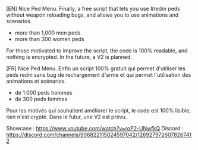 [EN]
Nice Ped Menu. Finally, a free script that lets you use #redm peds without weapon reloading bugs, and allows you to use animations and scenarios.

+ more than 1,000 men peds
+ more than 300 women peds

For those motivated to improve the script, the code is 100% readable, and nothing is encrypted.
In the future, a V2 is planned.

[FR]
Nice Ped Menu. Enfin un script 100% gratuit qui permet d'utiliser les peds redm sans bug de rechargement d'arme et qui permet l'utilisation des animations et scénarios.

+ de 1.000 peds hommes
+ de 300 peds femmes

Pour les motivés qui souhaitent améliorer le script, le code est 100% lisible, rien n'est crypté.
Dans le futur, une V2 est prévu.

Showcase : https://www.youtube.com/watch?v=roP2-UNwfkQ
Discord : https://discord.com/channels/906822115024597042/1269279726078267412
